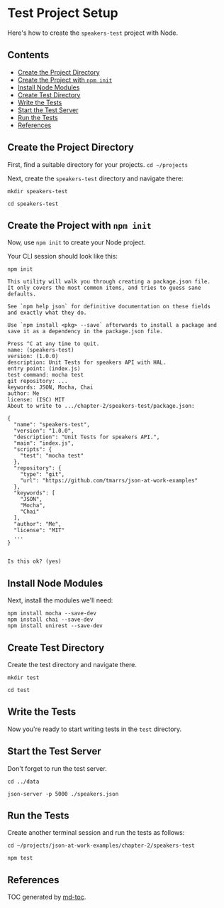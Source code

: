 Test Project Setup
==================
Here's how to create the `speakers-test` project with Node.


## Contents
- [Create the Project Directory](#create-the-project-directory)
- [Create the Project with `npm init`](#create-the-project-with-npm-init)
- [Install Node Modules](#install-node-modules)
- [Create Test Directory](#create-test-directory)
- [Write the Tests](#write-the-tests)
- [Start the Test Server](#start-the-test-server)
- [Run the Tests](#run-the-tests)
- [References](#references)


## Create the Project Directory
First, find a suitable directory for your projects.
`cd ~/projects`

Next, create the `speakers-test` directory and navigate there:
```
mkdir speakers-test

cd speakers-test
```

## Create the Project with `npm init`
Now, use `npm init` to create your Node project.

Your CLI session should look like this:
```
npm init

This utility will walk you through creating a package.json file.
It only covers the most common items, and tries to guess sane defaults.

See `npm help json` for definitive documentation on these fields
and exactly what they do.

Use `npm install <pkg> --save` afterwards to install a package and
save it as a dependency in the package.json file.

Press ^C at any time to quit.
name: (speakers-test)
version: (1.0.0)
description: Unit Tests for speakers API with HAL.
entry point: (index.js)
test command: mocha test
git repository: ...
keywords: JSON, Mocha, Chai
author: Me
license: (ISC) MIT
About to write to .../chapter-2/speakers-test/package.json:

{
  "name": "speakers-test",
  "version": "1.0.0",
  "description": "Unit Tests for speakers API.",
  "main": "index.js",
  "scripts": {
    "test": "mocha test"
  },
  "repository": {
    "type": "git",
    "url": "https://github.com/tmarrs/json-at-work-examples"
  },
  "keywords": [
    "JSON",
    "Mocha",
    "Chai"
  ],
  "author": "Me",
  "license": "MIT"
  ...
}


Is this ok? (yes)
```

## Install Node Modules
Next, install the modules we'll need:
```
npm install mocha --save-dev
npm install chai --save-dev
npm install unirest --save-dev
```

## Create Test Directory
Create the test directory and navigate there.
```
mkdir test

cd test
```

## Write the Tests
Now you're ready to start writing tests in the `test` directory.


## Start the Test Server
Don't forget to run the test server.
```
cd ../data

json-server -p 5000 ./speakers.json
```


## Run the Tests
Create another terminal session and run the tests as follows:
```
cd ~/projects/json-at-work-examples/chapter-2/speakers-test

npm test
```


## References
TOC generated by [md-toc](https://www.npmjs.com/package/md-toc).

